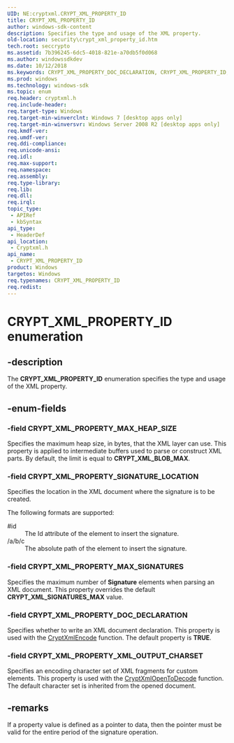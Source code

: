 ```yaml
---
UID: NE:cryptxml.CRYPT_XML_PROPERTY_ID
title: CRYPT_XML_PROPERTY_ID
author: windows-sdk-content
description: Specifies the type and usage of the XML property.
old-location: security\crypt_xml_property_id.htm
tech.root: seccrypto
ms.assetid: 7b396245-6dc5-4018-821e-a70db5f0d068
ms.author: windowssdkdev
ms.date: 10/12/2018
ms.keywords: CRYPT_XML_PROPERTY_DOC_DECLARATION, CRYPT_XML_PROPERTY_ID, CRYPT_XML_PROPERTY_ID enumeration [Security], CRYPT_XML_PROPERTY_MAX_HEAP_SIZE, CRYPT_XML_PROPERTY_MAX_SIGNATURES, CRYPT_XML_PROPERTY_SIGNATURE_LOCATION, CRYPT_XML_PROPERTY_XML_OUTPUT_CHARSET, cryptxml/CRYPT_XML_PROPERTY_DOC_DECLARATION, cryptxml/CRYPT_XML_PROPERTY_ID, cryptxml/CRYPT_XML_PROPERTY_MAX_HEAP_SIZE, cryptxml/CRYPT_XML_PROPERTY_MAX_SIGNATURES, cryptxml/CRYPT_XML_PROPERTY_SIGNATURE_LOCATION, cryptxml/CRYPT_XML_PROPERTY_XML_OUTPUT_CHARSET, security.crypt_xml_property_id
ms.prod: windows
ms.technology: windows-sdk
ms.topic: enum
req.header: cryptxml.h
req.include-header: 
req.target-type: Windows
req.target-min-winverclnt: Windows 7 [desktop apps only]
req.target-min-winversvr: Windows Server 2008 R2 [desktop apps only]
req.kmdf-ver: 
req.umdf-ver: 
req.ddi-compliance: 
req.unicode-ansi: 
req.idl: 
req.max-support: 
req.namespace: 
req.assembly: 
req.type-library: 
req.lib: 
req.dll: 
req.irql: 
topic_type:
 - APIRef
 - kbSyntax
api_type:
 - HeaderDef
api_location:
 - Cryptxml.h
api_name:
 - CRYPT_XML_PROPERTY_ID
product: Windows
targetos: Windows
req.typenames: CRYPT_XML_PROPERTY_ID
req.redist: 
---
```


# CRYPT_XML_PROPERTY_ID enumeration


## -description


The <b>CRYPT_XML_PROPERTY_ID</b> enumeration 
  specifies the type and usage of the XML property.


## -enum-fields




### -field CRYPT_XML_PROPERTY_MAX_HEAP_SIZE

Specifies the maximum heap size, in bytes, that the  XML layer can use.
      This property is applied to intermediate buffers used to parse or construct XML parts. 
      By default, the limit is equal to <b>CRYPT_XML_BLOB_MAX</b>.


### -field CRYPT_XML_PROPERTY_SIGNATURE_LOCATION

Specifies the location in the XML document where the signature is to be created.



The following formats are supported:



<dl>
<dt><a id="_id"></a><a id="_ID"></a>#id</dt>
<dd>
The Id attribute of the element to insert the signature.

</dd>
<dt><a id="_a_b_c"></a><a id="_A_B_C"></a>/a/b/c</dt>
<dd>
The absolute path of the element to insert the signature.

</dd>
</dl>



### -field CRYPT_XML_PROPERTY_MAX_SIGNATURES

Specifies the maximum number of <b>Signature</b> elements when parsing an XML document. 
     This property overrides the default <b>CRYPT_XML_SIGNATURES_MAX</b> value.


### -field CRYPT_XML_PROPERTY_DOC_DECLARATION

Specifies whether to write an XML document declaration. This property is used with the 
     <a href="https://msdn.microsoft.com/fb0cd00c-f410-486e-8910-41c0463f6a74">CryptXmlEncode</a> function. The default property is <b>TRUE</b>.


### -field CRYPT_XML_PROPERTY_XML_OUTPUT_CHARSET

Specifies an encoding character set of XML fragments for custom elements. This property is used with the 
     <a href="https://msdn.microsoft.com/b6a77d62-b92d-4b83-949f-14a0ce3ce025">CryptXmlOpenToDecode</a> function. 
     The default character set is inherited from the opened document.


## -remarks



If a property value is defined as a pointer to data, then the pointer must be valid 
  for the entire period of the signature operation.




